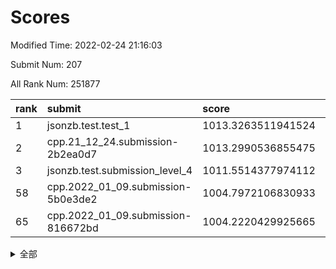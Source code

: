 # Scores

Modified Time: 2022-02-24 21:16:03

Submit Num: 207

All Rank Num: 251877

| rank |               submit               |       score        |       sigma        | pk_num |
| :--- | :--------------------------------- | :----------------- | :----------------- | :----- |
| 1    | jsonzb.test.test_1                 | 1013.3263511941524 | 0.8111355811179848 | 4862   |
| 2    | cpp.21_12_24.submission-2b2ea0d7   | 1013.2990536855475 | 0.829223745099027  | 4866   |
| 3    | jsonzb.test.submission_level_4     | 1011.5514377974112 | 0.788424070096886  | 4867   |
| 58   | cpp.2022_01_09.submission-5b0e3de2 | 1004.7972106830933 | 0.7138909694435853 | 4867   |
| 65   | cpp.2022_01_09.submission-816672bd | 1004.2220429925665 | 0.7121820716887608 | 4866   |


<details>
<summary>全部</summary>

| rank |                 submit                 |       score        |       sigma        | pk_num |
| :--- | :------------------------------------- | :----------------- | :----------------- | :----- |
| 1    | jsonzb.test.test_1                     | 1013.3263511941524 | 0.8111355811179848 | 4862   |
| 2    | cpp.21_12_24.submission-2b2ea0d7       | 1013.2990536855475 | 0.829223745099027  | 4866   |
| 3    | jsonzb.test.submission_level_4         | 1011.5514377974112 | 0.788424070096886  | 4867   |
| 4    | gobigger.level_3.submission_level_3_34 | 1011.3143115465782 | 0.7572298915444918 | 4870   |
| 5    | gobigger.level_3.submission_level_3_7  | 1011.0782556655349 | 0.7455607259726422 | 4870   |
| 6    | gobigger.level_3.submission_level_3_1  | 1011.0296700544129 | 0.7630045107280894 | 4868   |
| 7    | gobigger.level_3.submission_level_3_15 | 1011.0121478464616 | 0.7655248412526288 | 4866   |
| 8    | gobigger.level_3.submission_level_3_25 | 1010.7539093139775 | 0.7528433552866788 | 4864   |
| 9    | gobigger.level_3.submission_level_3_9  | 1010.7016618045955 | 0.7434873335033901 | 4863   |
| 10   | gobigger.level_3.submission_level_3_36 | 1010.6266419230227 | 0.7528784129088072 | 4862   |
| 11   | gobigger.level_3.submission_level_3_43 | 1010.620688575881  | 0.763490462384492  | 4870   |
| 12   | gobigger.level_3.submission_level_3_21 | 1010.5921088058649 | 0.7660140840641709 | 4866   |
| 13   | gobigger.level_3.submission_level_3_27 | 1010.5738564266101 | 0.7574927979955021 | 4871   |
| 14   | gobigger.level_3.submission_level_3_45 | 1010.4042744015494 | 0.7578853779130247 | 4873   |
| 15   | gobigger.level_3.submission_level_3_30 | 1010.3854699632451 | 0.745549969253778  | 4869   |
| 16   | gobigger.level_3.submission_level_3_38 | 1010.3735709978646 | 0.7516465605384407 | 4866   |
| 17   | gobigger.level_3.submission_level_3_35 | 1010.3316034245975 | 0.782526222732749  | 4868   |
| 18   | gobigger.level_3.submission_level_3_17 | 1010.3045631746585 | 0.7419584445040619 | 4862   |
| 19   | gobigger.level_3.submission_level_3_37 | 1010.2781771598633 | 0.7833936335396251 | 4864   |
| 20   | gobigger.level_3.submission_level_3_0  | 1010.1832901118391 | 0.7370479844473121 | 4862   |
| 21   | gobigger.level_3.submission_level_3_48 | 1010.1395712872294 | 0.7342261331659259 | 4869   |
| 22   | gobigger.level_3.submission_level_3_40 | 1010.0776953181321 | 0.7470743853622294 | 4867   |
| 23   | gobigger.level_3.submission_level_3_33 | 1010.0765750081983 | 0.7594261059300907 | 4868   |
| 24   | gobigger.level_3.submission_level_3_20 | 1009.9366968038229 | 0.7452065449639773 | 4865   |
| 25   | gobigger.level_3.submission_level_3_3  | 1009.9165432947248 | 0.7784855303136908 | 4866   |
| 26   | gobigger.level_3.submission_level_3_28 | 1009.8909306292703 | 0.7474770241176825 | 4872   |
| 27   | gobigger.level_3.submission_level_3_41 | 1009.8453280116926 | 0.7656875776582882 | 4869   |
| 28   | gobigger.level_3.submission_level_3_47 | 1009.7996659159443 | 0.7475393897701237 | 4868   |
| 29   | gobigger.level_3.submission_level_3_42 | 1009.7391011258865 | 0.7530686064154974 | 4863   |
| 30   | gobigger.level_3.submission_level_3_11 | 1009.5892535893095 | 0.7697917092121492 | 4863   |
| 31   | gobigger.level_3.submission_level_3_6  | 1009.5535999822248 | 0.7669793020586421 | 4868   |
| 32   | gobigger.level_3.submission_level_3_29 | 1009.4893975727445 | 0.7433599571674299 | 4869   |
| 33   | gobigger.level_3.submission_level_3_18 | 1009.4515521658682 | 0.7335041472887519 | 4870   |
| 34   | gobigger.level_3.submission_level_3_49 | 1009.4101540188932 | 0.773305201049712  | 4870   |
| 35   | gobigger.level_3.submission_level_3_4  | 1009.3366673525522 | 0.7583955231773463 | 4870   |
| 36   | gobigger.level_3.submission_level_3_23 | 1009.335101244928  | 0.7551086147922671 | 4867   |
| 37   | gobigger.level_3.submission_level_3_10 | 1009.3012768617358 | 0.7547425812269669 | 4863   |
| 38   | gobigger.level_3.submission_level_3_46 | 1009.2992856591104 | 0.7485998044920418 | 4869   |
| 39   | gobigger.level_3.submission_level_3_16 | 1009.286846566406  | 0.7548501617025489 | 4873   |
| 40   | gobigger.level_3.submission_level_3_13 | 1009.2722665046663 | 0.7519591115895143 | 4869   |
| 41   | gobigger.level_3.submission_level_3_2  | 1009.2482949270475 | 0.7399375520258841 | 4860   |
| 42   | gobigger.level_3.submission_level_3_24 | 1009.2301428404575 | 0.7499493193037919 | 4865   |
| 43   | gobigger.level_3.submission_level_3_32 | 1009.1685969865501 | 0.7392731016715948 | 4866   |
| 44   | gobigger.level_3.submission_level_3_19 | 1009.1618075452386 | 0.7536252577831632 | 4867   |
| 45   | gobigger.level_3.submission_level_3_12 | 1009.0609658177082 | 0.7575815245630648 | 4866   |
| 46   | gobigger.level_3.submission_level_3_8  | 1008.9504480564651 | 0.751631072918227  | 4868   |
| 47   | gobigger.level_3.submission_level_3_31 | 1008.8539881848651 | 0.7592034319996954 | 4873   |
| 48   | gobigger.level_3.submission_level_3_14 | 1008.8355168470299 | 0.747011108740003  | 4867   |
| 49   | gobigger.level_3.submission_level_3_39 | 1008.4368613440694 | 0.7466337530594562 | 4873   |
| 50   | gobigger.level_3.submission_level_3_22 | 1008.2187973408383 | 0.746907971608909  | 4870   |
| 51   | gobigger.level_3.submission_level_3_5  | 1008.1771629593773 | 0.7474872223084138 | 4872   |
| 52   | gobigger.level_3.submission_level_3_44 | 1008.0956412176381 | 0.7437448008126503 | 4870   |
| 53   | gobigger.level_3.submission_level_3_26 | 1008.0172499879901 | 0.7470746530737485 | 4873   |
| 54   | gobigger.level_1.submission_level_1_39 | 1005.2597614855481 | 0.7236209069106596 | 4869   |
| 55   | gobigger.level_1.submission_level_1_29 | 1004.9950291530839 | 0.7054002101634985 | 4867   |
| 56   | gobigger.level_1.submission_level_1_45 | 1004.9793573259615 | 0.7249628895602424 | 4868   |
| 57   | gobigger.level_1.submission_level_1_34 | 1004.8762372359138 | 0.7191431193008277 | 4869   |
| 58   | cpp.2022_01_09.submission-5b0e3de2     | 1004.7972106830933 | 0.7138909694435853 | 4867   |
| 59   | gobigger.level_1.submission_level_1_0  | 1004.5298733369465 | 0.7076754498298105 | 4859   |
| 60   | gobigger.level_1.submission_level_1_11 | 1004.4639381168852 | 0.7093030380995475 | 4867   |
| 61   | gobigger.level_1.submission_level_1_32 | 1004.362345364861  | 0.7271458218044285 | 4866   |
| 62   | gobigger.level_1.submission_level_1_2  | 1004.3534718153155 | 0.7089274783622417 | 4873   |
| 63   | gobigger.level_1.submission_level_1_1  | 1004.3281428969109 | 0.7205406044843958 | 4864   |
| 64   | gobigger.level_1.submission_level_1_31 | 1004.3165232979742 | 0.7144662305207853 | 4865   |
| 65   | cpp.2022_01_09.submission-816672bd     | 1004.2220429925665 | 0.7121820716887608 | 4866   |
| 66   | gobigger.level_1.submission_level_1_18 | 1004.172422409231  | 0.7212188861954651 | 4867   |
| 67   | gobigger.level_1.submission_level_1_6  | 1004.1675513316437 | 0.719150805313743  | 4870   |
| 68   | gobigger.level_1.submission_level_1_16 | 1003.9188710152488 | 0.7282423463328408 | 4869   |
| 69   | gobigger.level_1.submission_level_1_48 | 1003.8278104151539 | 0.7089133107036076 | 4865   |
| 70   | gobigger.level_1.submission_level_1_12 | 1003.7724921541154 | 0.7100119641499297 | 4868   |
| 71   | gobigger.level_1.submission_level_1_10 | 1003.7560706051449 | 0.7142982316791185 | 4866   |
| 72   | gobigger.level_1.submission_level_1_9  | 1003.711754663052  | 0.7186201304474437 | 4866   |
| 73   | gobigger.level_1.submission_level_1_26 | 1003.691046759612  | 0.7151751044682932 | 4868   |
| 74   | gobigger.level_1.submission_level_1_23 | 1003.6594993529876 | 0.7095232907416059 | 4868   |
| 75   | gobigger.level_1.submission_level_1_27 | 1003.6236953812521 | 0.7224930617350144 | 4868   |
| 76   | gobigger.level_1.submission_level_1_3  | 1003.5611255661635 | 0.7107977198536712 | 4864   |
| 77   | gobigger.level_1.submission_level_1_36 | 1003.4970598394727 | 0.7215362542012277 | 4868   |
| 78   | gobigger.level_1.submission_level_1_8  | 1003.4856549408163 | 0.7113331908211863 | 4869   |
| 79   | gobigger.level_1.submission_level_1_14 | 1003.4820525965162 | 0.7165511643304456 | 4870   |
| 80   | gobigger.level_1.submission_level_1_20 | 1003.4776983586092 | 0.7109788254413516 | 4869   |
| 81   | gobigger.level_1.submission_level_1_30 | 1003.4620220618864 | 0.7286820245511991 | 4867   |
| 82   | gobigger.level_1.submission_level_1_24 | 1003.4522375423412 | 0.7142219276899574 | 4871   |
| 83   | gobigger.level_1.submission_level_1_46 | 1003.3935726018932 | 0.7153055258090453 | 4868   |
| 84   | gobigger.level_1.submission_level_1_7  | 1003.3429279323436 | 0.7058031911475203 | 4867   |
| 85   | gobigger.level_1.submission_level_1_28 | 1003.3169274260275 | 0.708871380255043  | 4864   |
| 86   | gobigger.level_1.submission_level_1_47 | 1003.2844131742216 | 0.7234524458322649 | 4871   |
| 87   | gobigger.level_1.submission_level_1_35 | 1003.110298838109  | 0.7125071486464504 | 4865   |
| 88   | gobigger.level_1.submission_level_1_4  | 1003.1079698930795 | 0.7144916944919956 | 4870   |
| 89   | gobigger.level_1.submission_level_1_25 | 1003.0859341712844 | 0.7171537366720979 | 4871   |
| 90   | gobigger.level_1.submission_level_1_5  | 1003.0581173928834 | 0.7105423165902799 | 4866   |
| 91   | gobigger.level_1.submission_level_1_13 | 1003.0330907757508 | 0.7087589534066888 | 4873   |
| 92   | gobigger.level_1.submission_level_1_37 | 1002.9861050609808 | 0.7155321833547732 | 4867   |
| 93   | gobigger.level_1.submission_level_1_42 | 1002.9198587247485 | 0.7203713159766807 | 4868   |
| 94   | gobigger.level_1.submission_level_1_19 | 1002.9077632880345 | 0.7067047793449831 | 4870   |
| 95   | gobigger.level_1.submission_level_1_49 | 1002.8374856036024 | 0.7133194592064828 | 4870   |
| 96   | gobigger.level_1.submission_level_1_38 | 1002.6756719160664 | 0.7180661859839051 | 4865   |
| 97   | gobigger.level_1.submission_level_1_17 | 1002.6003573524752 | 0.7163091598938776 | 4867   |
| 98   | gobigger.level_1.submission_level_1_21 | 1002.598256306649  | 0.7173414606948619 | 4870   |
| 99   | gobigger.level_1.submission_level_1_43 | 1002.5888800601459 | 0.7142300047549126 | 4859   |
| 100  | gobigger.level_1.submission_level_1_22 | 1002.5493909262398 | 0.7234281529777298 | 4862   |
| 101  | gobigger.level_1.submission_level_1_44 | 1002.5234918131789 | 0.7074385258759625 | 4865   |
| 102  | gobigger.level_1.submission_level_1_33 | 1002.4613910346305 | 0.7166647703609039 | 4865   |
| 103  | gobigger.level_1.submission_level_1_41 | 1002.3782779069496 | 0.7087771952658432 | 4870   |
| 104  | gobigger.level_1.submission_level_1_15 | 1002.3432547457111 | 0.7011755412963284 | 4869   |
| 105  | gobigger.level_1.submission_level_1_40 | 1002.1077112414667 | 0.7145224795598821 | 4864   |
| 106  | gobigger.random.submission_random_19   | 997.0610621643033  | 0.7090123549599568 | 4860   |
| 107  | gobigger.random.submission_random_3    | 997.0435857542466  | 0.7062613895739676 | 4866   |
| 108  | gobigger.random.submission_random_15   | 996.99242740617    | 0.7158234445662034 | 4868   |
| 109  | gobigger.random.submission_random_41   | 996.9236696261709  | 0.7175071233504086 | 4868   |
| 110  | gobigger.random.submission_random_47   | 996.9204228588981  | 0.7058403515739208 | 4872   |
| 111  | gobigger.random.submission_random_5    | 996.8752895607503  | 0.6901652218483483 | 4864   |
| 112  | gobigger.random.submission_random_9    | 996.8468625772986  | 0.706092149646799  | 4870   |
| 113  | gobigger.random.submission_random_32   | 996.6924210890237  | 0.7073391299058667 | 4871   |
| 114  | gobigger.random.submission_random_42   | 996.6908259470969  | 0.7077161150747734 | 4869   |
| 115  | gobigger.random.submission_random_30   | 996.659520766334   | 0.6941634446815509 | 4865   |
| 116  | gobigger.random.submission_random_1    | 996.6210961111741  | 0.7045369460590696 | 4864   |
| 117  | gobigger.random.submission_random_27   | 996.3830292737459  | 0.723138809929365  | 4862   |
| 118  | gobigger.random.submission_random_0    | 996.3503868778976  | 0.7184885845866497 | 4868   |
| 119  | gobigger.random.submission_random_21   | 996.3473351896168  | 0.7016281641162871 | 4870   |
| 120  | gobigger.random.submission_random_33   | 996.3446250684458  | 0.7191744649800447 | 4871   |
| 121  | gobigger.random.submission_random_12   | 996.3340979445886  | 0.7076759851646476 | 4872   |
| 122  | gobigger.random.submission_random_22   | 996.2669937881299  | 0.7133070587035194 | 4874   |
| 123  | gobigger.random.submission_random_4    | 996.2591234917029  | 0.7345890007109903 | 4864   |
| 124  | gobigger.random.submission_random_48   | 996.2580396297423  | 0.7065212638365636 | 4870   |
| 125  | gobigger.random.submission_random_20   | 996.2498022468212  | 0.7108033385487452 | 4863   |
| 126  | gobigger.random.submission_random_37   | 996.2488752710481  | 0.7095982724024271 | 4866   |
| 127  | gobigger.random.submission_random_18   | 996.2162710116961  | 0.7089311271728133 | 4871   |
| 128  | gobigger.random.submission_random_14   | 996.2095048383683  | 0.7159477175657896 | 4864   |
| 129  | gobigger.random.submission_random_49   | 996.1887109165199  | 0.707335122449397  | 4862   |
| 130  | gobigger.random.submission_random_43   | 996.1730129543228  | 0.7028807226654487 | 4872   |
| 131  | gobigger.random.submission_random_25   | 996.1175382010501  | 0.7086669213466401 | 4863   |
| 132  | gobigger.random.submission_random_29   | 996.0532748062919  | 0.7024387545625671 | 4862   |
| 133  | gobigger.random.submission_random_16   | 996.0415960545653  | 0.7188882018964776 | 4863   |
| 134  | gobigger.random.submission_random_2    | 995.9891628487277  | 0.7195689491677665 | 4863   |
| 135  | gobigger.random.submission_random_39   | 995.935726028961   | 0.7116394312671438 | 4863   |
| 136  | gobigger.random.submission_random_7    | 995.9282132472495  | 0.7231166643274848 | 4867   |
| 137  | gobigger.random.submission_random_13   | 995.9033405011097  | 0.7090075952592624 | 4866   |
| 138  | gobigger.random.submission_random_23   | 995.8612552231053  | 0.7123425302472594 | 4861   |
| 139  | gobigger.random.submission_random_6    | 995.8383816227725  | 0.7264611824331163 | 4862   |
| 140  | gobigger.random.submission_random_35   | 995.7893836338171  | 0.7168916989001257 | 4870   |
| 141  | gobigger.random.submission_random_8    | 995.75286706082    | 0.7183058336031188 | 4865   |
| 142  | gobigger.random.submission_random_44   | 995.7440057363466  | 0.7060834332816646 | 4867   |
| 143  | gobigger.random.submission_random_24   | 995.565535887134   | 0.7149258752417834 | 4866   |
| 144  | gobigger.random.submission_random_26   | 995.5384501865828  | 0.7145435395782161 | 4870   |
| 145  | gobigger.random.submission_random_11   | 995.3993583021984  | 0.7171170969545176 | 4866   |
| 146  | gobigger.random.submission_random_45   | 995.3565929867412  | 0.70401874233708   | 4864   |
| 147  | gobigger.random.submission_random_10   | 995.3327953285165  | 0.7114981952412549 | 4867   |
| 148  | gobigger.random.submission_random_36   | 995.3221294164904  | 0.6954810594598198 | 4868   |
| 149  | gobigger.random.submission_random_28   | 995.2351814833945  | 0.7166985874749457 | 4864   |
| 150  | gobigger.random.submission_random_34   | 995.160833989572   | 0.7113654959661689 | 4869   |
| 151  | gobigger.random.submission_random_38   | 995.1515062599956  | 0.7145617824503957 | 4865   |
| 152  | gobigger.random.submission_random_17   | 995.0215522058105  | 0.7118092113278633 | 4877   |
| 153  | gobigger.random.submission_random_31   | 994.894924048698   | 0.7198012987736223 | 4870   |
| 154  | gobigger.random.submission_random_40   | 994.6165514508873  | 0.7039730371432736 | 4870   |
| 155  | gobigger.random.submission_random_46   | 994.5021720382593  | 0.7063992062632674 | 4867   |
| 156  | gobigger.level_2.submission_level_2_4  | 993.8072082422184  | 0.723482607702706  | 4864   |
| 157  | gobigger.level_2.submission_level_2_22 | 993.6238343286354  | 0.7364181752049803 | 4869   |
| 158  | gobigger.level_2.submission_level_2_5  | 993.4220428756377  | 0.7434795033806868 | 4870   |
| 159  | gobigger.level_2.submission_level_2_20 | 993.1320465086915  | 0.7351596647400864 | 4870   |
| 160  | gobigger.level_2.submission_level_2_7  | 993.0612559412813  | 0.739889171048428  | 4869   |
| 161  | gobigger.level_2.submission_level_2_10 | 993.0538702702603  | 0.7375927704703645 | 4865   |
| 162  | gobigger.level_2.submission_level_2_9  | 992.9885830543933  | 0.7389986689364617 | 4864   |
| 163  | gobigger.level_2.submission_level_2_48 | 992.8690978035512  | 0.7398252132064158 | 4866   |
| 164  | gobigger.level_2.submission_level_2_6  | 992.8399689386349  | 0.7194470328991599 | 4863   |
| 165  | gobigger.level_2.submission_level_2_12 | 992.7833565741789  | 0.7364275908936495 | 4866   |
| 166  | gobigger.level_2.submission_level_2_44 | 992.7798022825418  | 0.733540066089036  | 4861   |
| 167  | gobigger.level_2.submission_level_2_18 | 992.677538680495   | 0.7406334256298925 | 4866   |
| 168  | gobigger.level_2.submission_level_2_24 | 992.6448551162493  | 0.7353837230953606 | 4868   |
| 169  | gobigger.level_2.submission_level_2_39 | 992.6401706760879  | 0.7550676083345692 | 4871   |
| 170  | gobigger.level_2.submission_level_2_49 | 992.6141323743489  | 0.7383796779269459 | 4868   |
| 171  | gobigger.level_2.submission_level_2_19 | 992.5465336619538  | 0.7266698563518503 | 4869   |
| 172  | gobigger.level_2.submission_level_2_0  | 992.5223404900526  | 0.7343336373748839 | 4869   |
| 173  | gobigger.level_2.submission_level_2_2  | 992.3987097772156  | 0.7236638145276248 | 4868   |
| 174  | gobigger.level_2.submission_level_2_37 | 992.3275935714099  | 0.7393223978892405 | 4865   |
| 175  | gobigger.level_2.submission_level_2_43 | 992.3190008526353  | 0.7530451390966553 | 4858   |
| 176  | gobigger.level_2.submission_level_2_23 | 992.2873186892208  | 0.751731470787149  | 4866   |
| 177  | gobigger.level_2.submission_level_2_32 | 992.1674982568154  | 0.744854976324535  | 4866   |
| 178  | gobigger.level_2.submission_level_2_25 | 992.0824296667614  | 0.7411131030551064 | 4867   |
| 179  | gobigger.level_2.submission_level_2_30 | 991.9334230420922  | 0.7539758559104369 | 4867   |
| 180  | gobigger.level_2.submission_level_2_31 | 991.9183257742695  | 0.7497271139228034 | 4870   |
| 181  | gobigger.level_2.submission_level_2_36 | 991.9003776594701  | 0.7333741585588954 | 4869   |
| 182  | gobigger.level_2.submission_level_2_21 | 991.8979270200302  | 0.742005595328704  | 4873   |
| 183  | gobigger.level_2.submission_level_2_28 | 991.8765144419211  | 0.7387660810880047 | 4864   |
| 184  | gobigger.level_2.submission_level_2_46 | 991.8635838873352  | 0.7502701996628384 | 4871   |
| 185  | gobigger.level_2.submission_level_2_41 | 991.7339585691057  | 0.7550861678943226 | 4872   |
| 186  | gobigger.level_2.submission_level_2_45 | 991.6819373715815  | 0.755312211122483  | 4872   |
| 187  | gobigger.level_2.submission_level_2_47 | 991.6560549899594  | 0.7332920567908688 | 4873   |
| 188  | gobigger.level_2.submission_level_2_1  | 991.6489622895733  | 0.7495359887138666 | 4873   |
| 189  | gobigger.level_2.submission_level_2_40 | 991.6420954879436  | 0.7497660837018565 | 4865   |
| 190  | gobigger.level_2.submission_level_2_8  | 991.6212418960438  | 0.748721907978637  | 4867   |
| 191  | gobigger.level_2.submission_level_2_3  | 991.6210577452895  | 0.7643026363219365 | 4866   |
| 192  | gobigger.level_2.submission_level_2_15 | 991.6152369640467  | 0.7720564455692758 | 4869   |
| 193  | gobigger.level_2.submission_level_2_34 | 991.5715485409281  | 0.7549744472895629 | 4867   |
| 194  | gobigger.level_2.submission_level_2_16 | 991.5042178466654  | 0.7533939978096207 | 4868   |
| 195  | gobigger.level_2.submission_level_2_27 | 991.4307344343434  | 0.7564693640130322 | 4869   |
| 196  | gobigger.level_2.submission_level_2_17 | 991.3903858240228  | 0.7633299372507965 | 4868   |
| 197  | gobigger.level_2.submission_level_2_14 | 991.2610443549153  | 0.7526568622536444 | 4868   |
| 198  | gobigger.level_2.submission_level_2_38 | 991.1556290407598  | 0.7430398565304484 | 4869   |
| 199  | gobigger.level_2.submission_level_2_29 | 991.1282446019453  | 0.7485294267438796 | 4866   |
| 200  | gobigger.level_2.submission_level_2_13 | 991.0892003463657  | 0.7766855200411248 | 4864   |
| 201  | gobigger.level_2.submission_level_2_42 | 990.9574546302944  | 0.7536570171693378 | 4866   |
| 202  | gobigger.level_2.submission_level_2_35 | 990.8623421727692  | 0.7627369274653139 | 4865   |
| 203  | gobigger.level_2.submission_level_2_33 | 990.7801536048436  | 0.7530503247981727 | 4865   |
| 204  | gobigger.level_2.submission_level_2_11 | 990.526621154227   | 0.7682433888693098 | 4864   |
| 205  | gobigger.level_2.submission_level_2_26 | 990.1057172295248  | 0.7768327552934176 | 4861   |
| 206  | gobigger.none.submission_none_1        | 977.3441011405295  | 1.3865233368173648 | 4864   |
| 207  | gobigger.none.submission_none_0        | 975.8372672606671  | 1.5017517136795222 | 4871   |

</details>